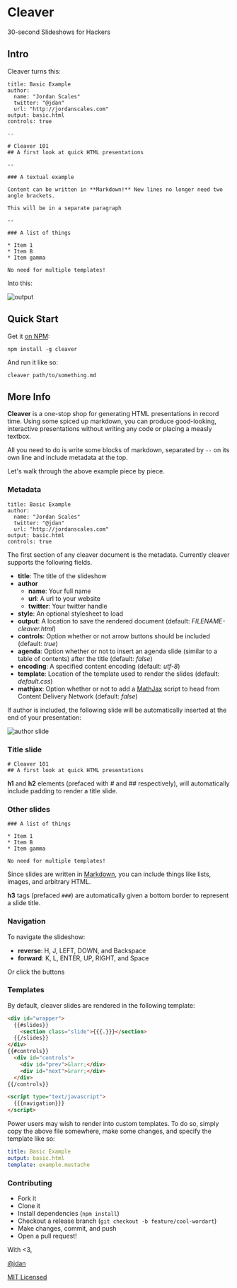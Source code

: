# Cleaver

30-second Slideshows for Hackers

## Intro

Cleaver turns this:

    title: Basic Example
    author:
      name: "Jordan Scales"
      twitter: "@jdan"
      url: "http://jordanscales.com"
    output: basic.html
    controls: true

    --

    # Cleaver 101
    ## A first look at quick HTML presentations

    --

    ### A textual example

    Content can be written in **Markdown!** New lines no longer need two angle brackets.

    This will be in a separate paragraph

    --

    ### A list of things

    * Item 1
    * Item B
    * Item gamma

    No need for multiple templates!

Into this:

![output](https://i.cloudup.com/hHBVUtbREK.gif)

## Quick Start

Get it [on NPM](https://npmjs.org/package/cleaver):

```
npm install -g cleaver
```

And run it like so:

```
cleaver path/to/something.md
```

## More Info

**Cleaver** is a one-stop shop for generating HTML presentations in
record time. Using some spiced up markdown, you can produce
good-looking, interactive presentations without writing any code
or placing a measly textbox.

All you need to do is write some blocks of markdown, separated by `--`
on its own line and include metadata at the top.

Let's walk through the above example piece by piece.

### Metadata

    title: Basic Example
    author:
      name: "Jordan Scales"
      twitter: "@jdan"
      url: "http://jordanscales.com"
    output: basic.html
    controls: true

The first section of any cleaver document is the metadata. Currently cleaver supports
the following fields.

* **title**: The title of the slideshow
* **author**
    * **name**: Your full name
    * **url**: A url to your website
    * **twitter**: Your twitter handle
* **style**: An optional stylesheet to load
* **output**: A location to save the rendered document (default: *FILENAME-cleaver.html*)
* **controls**: Option whether or not arrow buttons should be included (default: *true*)
* **agenda**: Option whether or not to insert an agenda slide (similar to a table of contents) after the title (default: *false*)
* **encoding**: A specified content encoding (default: *utf-8*)
* **template**: Location of the template used to render the slides (default:
 *default.css*)
* **mathjax**: Option whether or not to add a [MathJax](http://mathjax.org/) script to head from Content Delivery Network (default: *false*)

If author is included, the following slide will be automatically inserted
at the end of your presentation:

![author slide](https://i.cloudup.com/YxgwvqVZNg-1200x1200.png)

### Title slide

    # Cleaver 101
    ## A first look at quick HTML presentations

**h1** and **h2** elements (prefaced with *#* and *##* respectively), will
automatically include padding to render a title slide.

### Other slides

    ### A list of things

    * Item 1
    * Item B
    * Item gamma

    No need for multiple templates!

Since slides are written in [Markdown](http://daringfireball.net/projects/markdown/),
you can include things like lists, images, and arbitrary HTML.

**h3** tags (prefaced `###`) are automatically given a bottom border to
represent a slide title.

### Navigation

To navigate the slideshow:

* **reverse**: H, J, LEFT, DOWN, and Backspace
* **forward**: K, L, ENTER, UP, RIGHT, and Space

Or click the buttons

### Templates

By default, cleaver slides are rendered in the following template:

```html
<div id="wrapper">
  {{#slides}}
    <section class="slide">{{{.}}}</section>
  {{/slides}}
</div>
{{#controls}}
  <div id="controls">
    <div id="prev">&larr;</div>
    <div id="next">&rarr;</div>
  </div>
{{/controls}}

<script type="text/javascript">
  {{{navigation}}}
</script>
```

Power users may wish to render into custom templates. To do so, simply copy the above file
somewhere, make some changes, and specify the template like so:

```yaml
title: Basic Example
output: basic.html
template: example.mustache
```

### Contributing

* Fork it
* Clone it
* Install dependencies (`npm install`)
* Checkout a release branch (`git checkout -b feature/cool-wordart`)
* Make changes, commit, and push
* Open a pull request!

With <3,

[@jdan](http://jordanscales.com)

[MIT Licensed](https://github.com/jdan/cleaver/blob/master/LICENSE)
